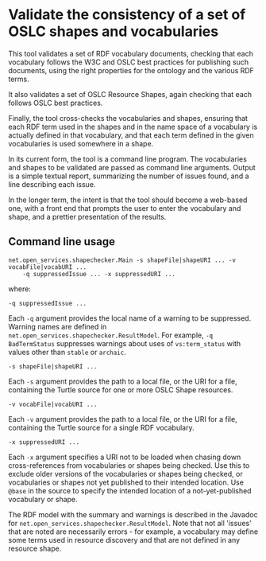 Validate the consistency of a set of OSLC shapes and vocabularies
=================================================================

This tool validates a set of RDF vocabulary documents, checking that each vocabulary follows the W3C and OSLC
best practices for publishing such documents, using the right properties for the ontology and the various RDF terms.

It also validates a set of OSLC Resource Shapes, again checking that each follows OSLC best practices.

Finally, the tool cross-checks the vocabularies and shapes, ensuring that each RDF term used in the shapes and in the name space
of a vocabulary is actually defined in that vocabulary, and that each term defined in the given vocabularies is used somewhere in a shape.

In its current form, the tool is a command line program. The vocabularies and shapes to be validated are passed as command line arguments.
Output is a simple textual report, summarizing the number of issues found, and a line describing each issue.

In the longer term, the intent is that the tool should become a web-based one,
with a front end that prompts the user to enter the vocabulary and shape,
and a prettier presentation of the results.

Command line usage
------------------

    net.open_services.shapechecker.Main -s shapeFile|shapeURI ... -v vocabFile|vocabURI ...
        -q suppressedIssue ... -x suppressedURI ...

where:


    -q suppressedIssue ...

Each `-q` argument provides the local name of a warning to be suppressed.
Warning names are defined in `net.open_services.shapechecker.ResultModel`.
For example, `-q BadTermStatus` suppresses warnings about uses of
`vs:term_status` with values other than `stable` or `archaic`.

    -s shapeFile|shapeURI ...

Each `-s` argument provides the path to a local file, or the URI for a file,
containing the Turtle source for one or more OSLC Shape resources.

    -v vocabFile|vocabURI ...

Each `-v` argument provides the path to a local file, or the URI for a file,
containing the Turtle source for a single RDF vocabulary.

    -x suppressedURI ...

Each `-x` argument specifies a URI not to be loaded when chasing down cross-references
from vocabularies or shapes being checked. Use this to exclude older versions of the
vocabularies or shapes being checked, or vocabularies or shapes not yet published to
their intended location. Use `@base` in the source to specify the intended location
of a not-yet-published vocabulary or shape.

The RDF model with the summary and warnings is described in the Javadoc for `net.open_services.shapechecker.ResultModel`.
Note that not all 'issues' that are noted are necessarily errors - for example, a vocabulary may define some terms used
in resource discovery and that are not defined in any resource shape.
